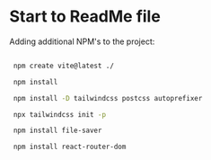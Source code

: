 # Start to ReadMe file


Adding additional NPM's to the project:

```bash

 npm create vite@latest ./

 npm install

 npm install -D tailwindcss postcss autoprefixer

 npx tailwindcss init -p

 npm install file-saver

 npm install react-router-dom

```
